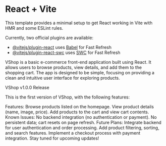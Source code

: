# React + Vite

This template provides a minimal setup to get React working in Vite with HMR and some ESLint rules.

Currently, two official plugins are available:

- [@vitejs/plugin-react](https://github.com/vitejs/vite-plugin-react/blob/main/packages/plugin-react/README.md) uses [Babel](https://babeljs.io/) for Fast Refresh
- [@vitejs/plugin-react-swc](https://github.com/vitejs/vite-plugin-react-swc) uses [SWC](https://swc.rs/) for Fast Refresh



VShop is a basic e-commerce front-end application built using React. It allows users to browse products, view details, and add them to the shopping cart. The app is designed to be simple, focusing on providing a clean and intuitive user interface for exploring products.




VShop v1.0.0 Release

This is the first version of VShop, with the following features:

Features:
Browse products listed on the homepage.
View product details (name, image, price).
Add products to the cart and view cart contents.
Known Issues:
No backend integration (no authentication or payment).
No persistent data; cart resets on page refresh.
Future Plans:
Integrate backend for user authentication and order processing.
Add product filtering, sorting, and search features.
Implement a checkout process with payment integration.
Stay tuned for upcoming updates!

